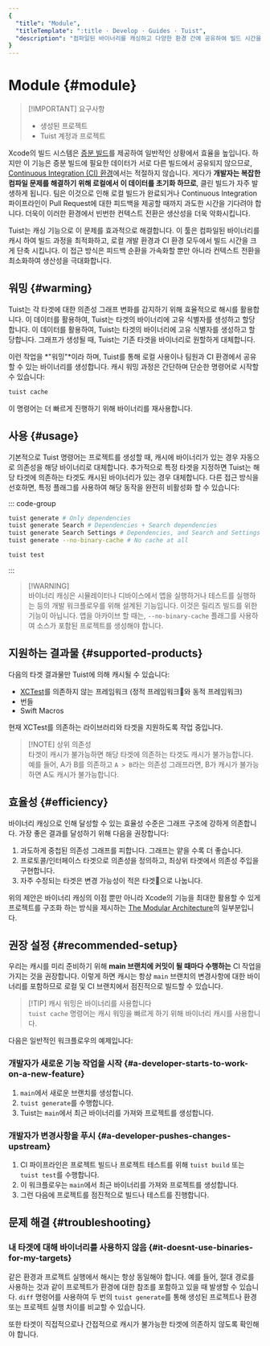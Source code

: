 ```yaml
---
{
  "title": "Module",
  "titleTemplate": ":title · Develop · Guides · Tuist",
  "description": "컴파일된 바이너리를 캐싱하고 다양한 환경 간에 공유하여 빌드 시간을 최적화 하세요."
}
---
```

# Module {#module}

> [!IMPORTANT] 요구사항
>
> - <LocalizedLink href="/guides/features/projects">생성된 프로젝트</LocalizedLink>
> - <LocalizedLink href="/server/introduction/accounts-and-projects">Tuist 계정과 프로젝트</LocalizedLink>

Xcode의 빌드 시스템은 [증분 빌드](https://en.wikipedia.org/wiki/Incremental_build_model)를 제공하여 일반적인 상황에서 효율을 높입니다. 하지만 이 기능은 증분 빌드에 필요한 데이터가 서로 다른 빌드에서 공유되지 않으므로, [Continuous Integration (CI) 환경](https://en.wikipedia.org/wiki/Continuous_integration)에서는 적절하지 않습니다. 게다가 **개발자는 복잡한 컴파일 문제를 해결하기 위해 로컬에서 이 데이터를 초기화 하므로**, 클린 빌드가 자주 발생하게 됩니다. 팀은 이것으로 인해 로컬 빌드가 완료되거나 Continuous Integration 파이프라인이 Pull Request에 대한 피드백을 제공할 때까지 과도한 시간을 기다려야 합니다. 더욱이 이러한 환경에서 빈번한 컨텍스트 전환은 생산성을 더욱 악화시킵니다.

Tuist는 캐싱 기능으로 이 문제를 효과적으로 해결합니다. 이 툴은 컴파일된 바이너리를 캐시 하여 빌드 과정을 최적화하고, 로컬 개발 환경과 CI 환경 모두에서 빌드 시간을 크게 단축 시킵니다. 이 접근 방식은 피드백 순환을 가속화할 뿐만 아니라 컨텍스트 전환을 최소화하여 생산성을 극대화합니다.

## 워밍 {#warming}

Tuist는 각 타겟에 대한 의존성 그래프 변화를 감지하기 위해 효율적으로 <LocalizedLink href="/guides/features/projects/hashing">해시를 활용합니다.</LocalizedLink> 이 데이터를 활용하여, Tuist는 타겟의 바이너리에 고유 식별자를 생성하고 할당합니다. 이 데이터를 활용하여, Tuist는 타겟의 바이너리에 고유 식별자를 생성하고 할당합니다. 그래프가 생성될 때, Tuist는 기존 타겟을 바이너리로 원할하게 대체합니다.

이런 작업을 \*"워밍"\*이라 하며, Tuist를 통해 로컬 사용이나 팀원과 CI 환경에서 공유할 수 있는 바이너리를 생성합니다. 캐시 워밍 과정은 간단하며 단순한 명령어로 시작할 수 있습니다:

```bash
tuist cache
```

이 명령어는 더 빠르게 진행하기 위해 바이너리를 재사용합니다.

## 사용 {#usage}

기본적으로 Tuist 명령어는 프로젝트를 생성할 때, 캐시에 바이너리가 있는 경우 자동으로 의존성을 해당 바이너리로 대체합니다. 추가적으로 특정 타겟을 지정하면 Tuist는 해당 타겟에 의존하는 타겟도 캐시된 바이너리가 있는 경우 대체합니다. 다른 접근 방식을 선호하면, 특정 플래그를 사용하여 해당 동작을 완전히 비활성화 할 수 있습니다:

::: code-group

```bash [Project generation]
tuist generate # Only dependencies
tuist generate Search # Dependencies + Search dependencies
tuist generate Search Settings # Dependencies, and Search and Settings dependencies
tuist generate --no-binary-cache # No cache at all
```

```bash [Testing]
tuist test
```

:::

> [!WARNING]\
> 바이너리 캐싱은 시뮬레이터나 디바이스에서 앱을 실행하거나 테스트를 실행하는 등의 개발 워크플로우를 위해 설계된 기능입니다. 이것은 릴리즈 빌드를 위한 기능이 아닙니다. 앱을 아카이브 할 때는, `--no-binary-cache` 플래그를 사용하여 소스가 포함된 프로젝트를 생성해야 합니다.

## 지원하는 결과물 {#supported-products}

다음의 타겟 결과물만 Tuist에 의해 캐시될 수 있습니다:

- [XCTest](https://developer.apple.com/documentation/xctest)를 의존하지 않는 프레임워크 (정적 프레임워크와 동적 프레임워크)
- 번들
- Swift Macros

현재 XCTest를 의존하는 라이브러리와 타겟을 지원하도록 작업 중입니다.

> [!NOTE] 상위 의존성\
> 타겟이 캐시가 불가능하면 해당 타겟에 의존하는 타겟도 캐시가 불가능합니다. 예를 들어, A가 B를 의존하고 `A > B`라는 의존성 그래프라면, B가 캐시가 불가능하면 A도 캐시가 불가능합니다.

## 효율성 {#efficiency}

바이너리 캐싱으로 인해 달성할 수 있는 효율성 수준은 그래프 구조에 강하게 의존합니다. 가장 좋은 결과를 달성하기 위해 다음을 권장합니다:

1. 과도하게 중첩된 의존성 그래프를 피합니다. 그래프는 얕을 수록 더 좋습니다.
2. 프로토콜/인터페이스 타겟으로 의존성을 정의하고, 최상위 타겟에서 의존성 주입을 구현합니다.
3. 자주 수정되는 타겟은 변경 가능성이 적은 타겟으로 나눕니다.

위의 제안은 바이너리 캐싱의 이점 뿐만 아니라 Xcode의 기능을 최대한 활용할 수 있게 프로젝트를 구조화 하는 방식을 제시하는 [The Modular Architecture](https://docs.tuist.dev/ko/guides/features/projects/tma-architecture)의 일부분입니다.

## 권장 설정 {#recommended-setup}

우리는 캐시를 미리 준비하기 위해 **main 브랜치에 커밋이 될 때마다 수행하는** CI 작업을 가지는 것을 권장합니다. 이렇게 하면 캐시는 항상 `main` 브랜치의 변경사항에 대한 바이너리를 포함하므로 로컬 및 CI 브랜치에서 점진적으로 빌드할 수 있습니다.

> [!TIP] 캐시 워밍은 바이너리를 사용합니다\
> `tuist cache` 명령어는 캐시 워밍을 빠르게 하기 위해 바이너리 캐시를 사용합니다.

다음은 일반적인 워크플로우의 예제입니다:

### 개발자가 새로운 기능 작업을 시작 {#a-developer-starts-to-work-on-a-new-feature}

1. `main`에서 새로운 브랜치를 생성합니다.
2. `tuist generate`를 수행합니다.
3. Tuist는 `main`에서 최근 바이너리를 가져와 프로젝트를 생성합니다.

### 개발자가 변경사항을 푸시 {#a-developer-pushes-changes-upstream}

1. CI 파이프라인은 프로젝트 빌드나 프로젝트 테스트를 위해 `tuist build` 또는 `tuist test`를 수행합니다.
2. 이 워크플로우는 `main`에서 최근 바이너리를 가져와 프로젝트를 생성합니다.
3. 그런 다음에 프로젝트를 점진적으로 빌드나 테스트를 진행합니다.

## 문제 해결 {#troubleshooting}

### 내 타겟에 대해 바이너리를 사용하지 않음 {#it-doesnt-use-binaries-for-my-targets}

같은 환경과 프로젝트 실행에서 <LocalizedLink href="/guides/features/projects/hashing#debugging">해시는 항상 동일해야</LocalizedLink> 합니다. 예를 들어, 절대 경로를 사용하는 것과 같이 프로젝트가 환경에 대한 참조를 포함하고 있을 때 발생할 수 있습니다. `diff` 명령어를 사용하여 두 번의 `tuist generate`를 통해 생성된 프로젝트나 환경 또는 프로젝트 실행 차이를 비교할 수 있습니다.

또한 타겟이 직접적으로나 간접적으로 <LocalizedLink href="/guides/features/cache.html#supported-products">캐시가 불가능한 타겟</LocalizedLink>에 의존하지 않도록 확인해야 합니다.
